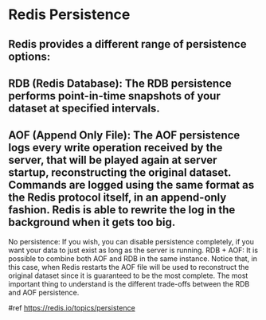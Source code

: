 # Redis Persistence
## Redis provides a different range of persistence options:
## RDB (Redis Database): The RDB persistence performs point-in-time snapshots of your dataset at specified intervals.
## AOF (Append Only File): The AOF persistence logs every write operation received by the server, that will be played again at server startup, reconstructing the original dataset. Commands are logged using the same format as the Redis protocol itself, in an append-only fashion. Redis is able to rewrite the log in the background when it gets too big.
No persistence: If you wish, you can disable persistence completely, if you want your data to just exist as long as the server is running.
RDB + AOF: It is possible to combine both AOF and RDB in the same instance. Notice that, in this case, when Redis restarts the AOF file will be used to reconstruct the original dataset since it is guaranteed to be the most complete.
The most important thing to understand is the different trade-offs between the RDB and AOF persistence. 

#ref 
https://redis.io/topics/persistence
